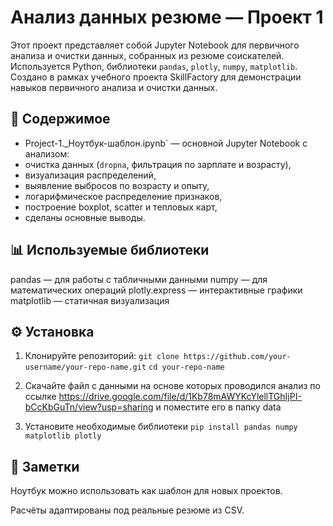 # Анализ данных резюме — Проект 1

Этот проект представляет собой Jupyter Notebook для первичного анализа и очистки данных, собранных из резюме соискателей. Используется Python, библиотеки `pandas`, `plotly`, `numpy`, `matplotlib`.
Создано в рамках учебного проекта SkillFactory для демонстрации навыков первичного анализа и очистки данных.

## 📂 Содержимое

  - Project-1._Ноутбук-шаблон.ipynb` — основной Jupyter Notebook с анализом:
  - очистка данных (`dropna`, фильтрация по зарплате и возрасту),
  - визуализация распределений,
  - выявление выбросов по возрасту и опыту,
  - логарифмическое распределение признаков,
  - построение boxplot, scatter и тепловых карт,
  - сделаны основные выводы.
 
## 📊 Используемые библиотеки
pandas — для работы с табличными данными
numpy — для математических операций
plotly.express — интерактивные графики
matplotlib — статичная визуализация

## ⚙️ Установка

1. Клонируйте репозиторий: `git clone https://github.com/your-username/your-repo-name.git`
`cd your-repo-name`

3. Скачайте файл с данными на основе которых проводился анализ по ссылке https://drive.google.com/file/d/1Kb78mAWYKcYlellTGhIjPI-bCcKbGuTn/view?usp=sharing и поместите его в папку data

4. Установите необходимые библиотеки
`pip install pandas numpy matplotlib plotly`

## 📌 Заметки
Ноутбук можно использовать как шаблон для новых проектов.

Расчёты адаптированы под реальные резюме из CSV.
